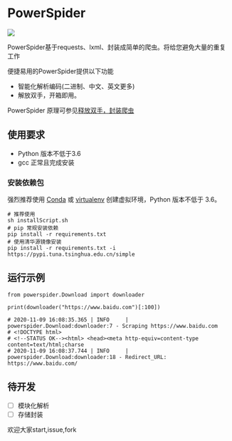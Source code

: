 # PowerSpider

![](https://img.shields.io/badge/python-3.6%2B-brightgreen)

PowerSpider基于requests、lxml、封装成简单的爬虫。将给您避免大量的重复工作

便捷易用的PowerSpider提供以下功能

* 智能化解析编码(二进制、中文、英文更多)
* 解放双手，开箱即用。

PowerSpider 原理可参见[释放双手，封装爬虫](https://mp.weixin.qq.com/s/pMnqFtTff93teAR81MrTZw)

## 使用要求

* Python 版本不低于3.6
* gcc 正常且完成安装

### 安装依赖包

强烈推荐使用 [Conda](https://docs.conda.io/projects/conda/en/latest/user-guide/tasks/manage-environments.html#creating-an-environment-with-commands)
或 [virtualenv](https://virtualenv.pypa.io/en/latest/user_guide.html) 创建虚拟环境，Python 版本不低于 3.6。

```shell
# 推荐使用
sh installScript.sh
# pip 常规安装依赖
pip install -r requirements.txt
# 使用清华源镜像安装
pip install -r requirements.txt -i https://pypi.tuna.tsinghua.edu.cn/simple
```

## 运行示例

```python3
from powerspider.Download import downloader

print(downloader("https://www.baidu.com")[:100])

# 2020-11-09 16:08:35.365 | INFO     | powerspider.Download:downloader:7 - Scraping https://www.baidu.com
# <!DOCTYPE html>
# <!--STATUS OK--><html> <head><meta http-equiv=content-type content=text/html;charse
# 2020-11-09 16:08:37.744 | INFO     | powerspider.Download:downloader:18 - Redirect_URL: https://www.baidu.com/
```

## 待开发
- [ ] 模块化解析
- [ ] 存储封装

欢迎大家start,issue,fork



